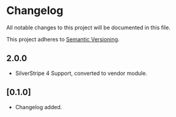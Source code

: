 # Changelog

All notable changes to this project will be documented in this file.

This project adheres to [Semantic Versioning](http://semver.org/).

## 2.0.0 

* SilverStripe 4 Support, converted to vendor module.

## [0.1.0]

* Changelog added.
